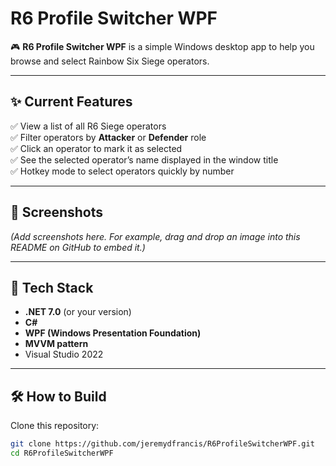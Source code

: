 # R6 Profile Switcher WPF

🎮 **R6 Profile Switcher WPF** is a simple Windows desktop app to help you browse and select Rainbow Six Siege operators.

---

## ✨ Current Features

✅ View a list of all R6 Siege operators  
✅ Filter operators by **Attacker** or **Defender** role  
✅ Click an operator to mark it as selected  
✅ See the selected operator’s name displayed in the window title  
✅ Hotkey mode to select operators quickly by number

---

## 📸 Screenshots

*(Add screenshots here. For example, drag and drop an image into this README on GitHub to embed it.)*

---

## 🚀 Tech Stack

- **.NET 7.0** (or your version)
- **C#**
- **WPF (Windows Presentation Foundation)**
- **MVVM pattern**
- Visual Studio 2022

---

## 🛠 How to Build

Clone this repository:

```bash
git clone https://github.com/jeremydfrancis/R6ProfileSwitcherWPF.git
cd R6ProfileSwitcherWPF
```
